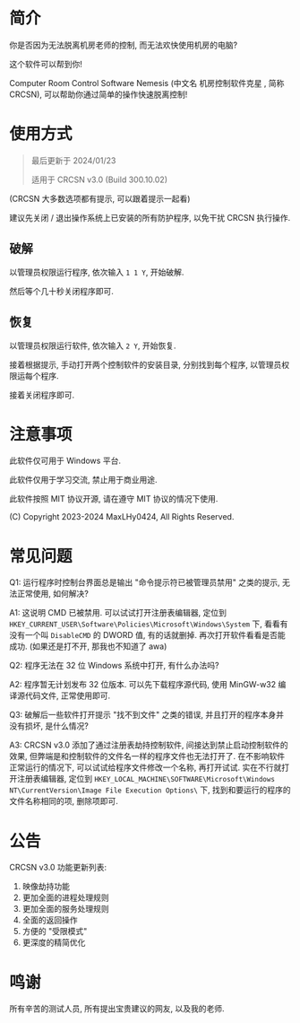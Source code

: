 # 简介

你是否因为无法脱离机房老师的控制, 而无法欢快使用机房的电脑?

这个软件可以帮到你!

Computer Room Control Software Nemesis (中文名 机房控制软件克星 , 简称 CRCSN), 可以帮助你通过简单的操作快速脱离控制!

# 使用方式

>最后更新于 2024/01/23
>
> 适用于 CRCSN v3.0 (Build 300.10.02)

(CRCSN 大多数选项都有提示, 可以跟着提示一起看)

建议先关闭 / 退出操作系统上已安装的所有防护程序, 以免干扰 CRCSN 执行操作.

## 破解

以管理员权限运行程序, 依次输入 `1 1 Y`, 开始破解.

然后等个几十秒关闭程序即可.

## 恢复

以管理员权限运行软件, 依次输入 `2 Y`, 开始恢复.

接着根据提示, 手动打开两个控制软件的安装目录, 分别找到每个程序, 以管理员权限运每个程序.

接着关闭程序即可.

# 注意事项

此软件仅可用于 Windows 平台.

此软件仅用于学习交流, 禁止用于商业用途.

此软件按照 MIT 协议开源, 请在遵守 MIT 协议的情况下使用.

(C) Copyright 2023-2024 MaxLHy0424, All Rights Reserved.

# 常见问题

Q1: 运行程序时控制台界面总是输出 "命令提示符已被管理员禁用" 之类的提示, 无法正常使用, 如何解决?

A1: 这说明 CMD 已被禁用. 可以试试打开注册表编辑器, 定位到 `HKEY_CURRENT_USER\Software\Policies\Microsoft\Windows\System` 下, 看看有没有一个叫 `DisableCMD` 的 DWORD 值, 有的话就删掉. 再次打开软件看看是否能成功. (如果还是打不开, 那我也不知道了 awa)

Q2: 程序无法在 32 位 Windows 系统中打开, 有什么办法吗?

A2: 程序暂无计划发布 32 位版本. 可以先下载程序源代码, 使用 MinGW-w32 编译源代码文件, 正常使用即可.

Q3: 破解后一些软件打开提示 "找不到文件" 之类的错误, 并且打开的程序本身并没有损坏, 是什么情况?

A3: CRCSN v3.0 添加了通过注册表劫持控制软件, 间接达到禁止启动控制软件的效果, 但弊端是和控制软件的文件名一样的程序文件也无法打开了. 在不影响软件正常运行的情况下, 可以试试给程序文件修改一个名称, 再打开试试. 实在不行就打开注册表编辑器, 定位到 `HKEY_LOCAL_MACHINE\SOFTWARE\Microsoft\Windows NT\CurrentVersion\Image File Execution Options\` 下, 找到和要运行的程序的文件名称相同的项, 删除项即可.

# 公告

CRCSN v3.0 功能更新列表:
1. 映像劫持功能
2. 更加全面的进程处理规则
3. 更加全面的服务处理规则
4. 全面的返回操作
5. 方便的 "受限模式"
6. 更深度的精简优化

# 鸣谢

所有辛苦的测试人员, 所有提出宝贵建议的网友, 以及我的老师.